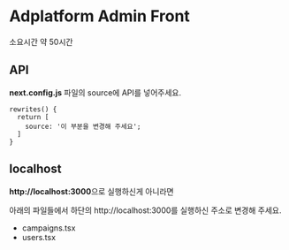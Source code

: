 # Adplatform Admin Front

소요시간 약 50시간

## API

**next.config.js** 파일의 source에 API를 넣어주세요.

```
rewrites() {
  return [
    source: '이 부분을 변경해 주세요';
  ]
}
```

## localhost

**http://localhost:3000**으로 실행하신게 아니라면

아래의 파일들에서 하단의 http://localhost:3000를 실행하신 주소로 변경해 주세요.

- campaigns.tsx
- users.tsx
